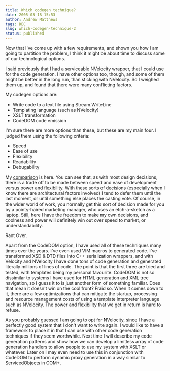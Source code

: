 ```yaml
---
title: Which codegen technique?
date: 2005-03-18 15:53
author: Andrew Matthews
tags: DBC
slug: which-codegen-technique-2
status: published
---
```


Now that I've come up with a few requirements, and shown you how I am going to partition the problem, I think it might be about time to discuss some of our technological options.

I said previously that I had a serviceable NVelocity wrapper, that I could use for the code generation. I have other options too, though, and some of them might be better in the long run, than sticking with NVelocity. So I weighed them up, and found that there were many conflicting factors.

My codegen options are:

-   Write code to a text file using Stream.WriteLine
-   Templating language (such as NVelocity)
-   XSLT transformation
-   CodeDOM code emission

I'm sure there are more options than these, but these are my main four. I judged them using the following criteria:

-   Speed
-   Ease of use
-   Flexibility
-   Readability
-   Debugability

My [comparison](http://aabs.aspxconnection.com/table1.html) is here. You can see that, as with most design decisions, there is a trade off to be made between speed and ease of development versus power and flexibility. With these sorts of decisions (especially when I know there are architectural factors involved) I tend to defer them until the last moment, or until something else places the casting vote. Of course, in the wider world of work, you normally get this sort of decision made for you by a pointy-haired marketing manager, who uses an etch-a-sketch as a laptop. Still, here I have the freedom to make my own decisions, and coolness and power will definitely win out over speed to market, or understandability.

Rant Over.

Apart from the CodeDOM option, I have used all of these techniques many times over the years. I've even used VIM macros to generated code. I've transformed XSD & DTD files into C++ serialization wrappers, and with Velocity and NVelocity I have done tons of code generation and generated literally millions of lines of code. The point is that the first three are tried and tested, with templates being my personal favourite. CodeDOM is not so dissimilar to systems I have used for HTML generation and XML tree navigation, so I guess it to is just another form of something familiar. Does that mean it doesn't win on the cool front? Fraid so. When it comes down to it, there are a few optimizations that can mitigate the startup, processing and resource management costs of using a template interpreter language such as NVelocity. The power and flexibility that we get in return is hard to refuse.

As you probably guessed I am going to opt for NVelocity, since I have a perfectly good system that I don't want to write again. I would like to have a framework to place it in that I can use with other code generation techniques if they seem worthwhile. Next time I will describe my code generation patterns and show how we can develop a limitless array of code generation handlers to allow people to use my system with XSLT or whatever. Later on I may even need to use this in conjunction with CodeDOM to perform dynamic proxy generation in a way similar to ServicedObjects in COM+.
